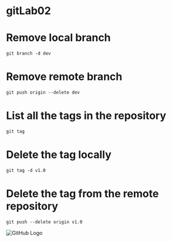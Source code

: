 # gitLab02


# Remove local branch
`git branch -d dev`

# Remove remote branch
`git push origin --delete dev`


# List all the tags in the repository
`git tag`

# Delete the tag locally
`git tag -d v1.0`

# Delete the tag from the remote repository
`git push --delete origin v1.0`


![GitHub Logo](https://github.com/github.png)
